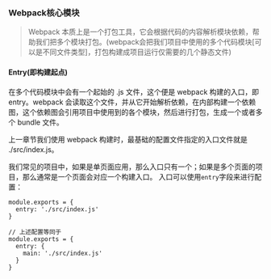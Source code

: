 ### Webpack核心模块
> Webpack 本质上是一个打包工具，它会根据代码的内容解析模块依赖，帮助我们把多个模块打包。(webpack会把我们项目中使用的多个代码模块[可以是不同文件类型]，打包构建成项目运行仅需要的几个静态文件)  
#### Entry(即构建起点)
在多个代码模块中会有一个起始的 .js 文件，这个便是 webpack 构建的入口，即 entry。webpack 会读取这个文件，并从它开始解析依赖，在内部构建一个依赖图，这个依赖图会引用项目中使用到的各个模块，然后进行打包，生成一个或者多个 bundle 文件。

上一章节我们使用 webpack 构建时，最基础的配置文件指定的入口文件就是 ./src/index.js。

我们常见的项目中，如果是单页面应用，那么入口只有一个；如果是多个页面的项目，那么通常是一个页面会对应一个构建入口。
入口可以使用`entry`字段来进行配置：
```
module.exports = {
  entry: './src/index.js' 
}

// 上述配置等同于
module.exports = {
  entry: {
    main: './src/index.js'
  }
}
```
